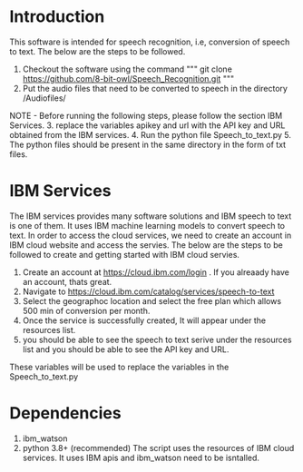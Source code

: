 # Introduction

This software is intended for speech recognition, i.e, conversion of speech to text.
The below are the steps to be followed. 

1. Checkout the software using the command 
"""
git clone https://github.com/8-bit-owl/Speech_Recognition.git
"""
2. Put the audio files that need to be converted to speech in the directory /Audiofiles/

NOTE - Before running the following steps, please follow the section IBM Services.
3. replace the variables apikey and url with the API key and URL obtained from the IBM services.
4. Run the python file Speech_to_text.py
5. The python files should be present in the same directory in the form of txt files.



# IBM Services

The IBM services provides many software solutions and IBM speech to text is one of them. It uses IBM machine learning models to convert speech to text.
In order to access the cloud services, we need to create an account in IBM cloud website and access the servies. The below are the steps to be followed to create and getting started with IBM cloud servies. 

1. Create an account at https://cloud.ibm.com/login . If you alreaady have an account, thats great.
2. Navigate to https://cloud.ibm.com/catalog/services/speech-to-text
3. Select the geographoc location and select the free plan which allows 500 min of conversion per month.
4. Once the service is successfully created, It will appear under the resources list. 
5. you should be able to see the speech to text serive under the resources list and you should be able to see the API key and URL. 

These variables will be used to replace the variables in the Speech_to_text.py

# Dependencies
1. ibm_watson
2. python 3.8+ (recommended)
The script uses the resources of IBM cloud services. It uses IBM apis and ibm_watson need to be isntalled.
